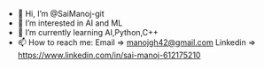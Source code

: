- 👋 Hi, I’m @SaiManoj-git
- 👀 I’m interested in AI and ML
- 🌱 I’m currently learning AI,Python,C++
- 📫 How to reach me: Email => manojgh42@gmail.com
                       Linkedin => https://www.linkedin.com/in/sai-manoj-612175210

<!---
SaiManoj-git/SaiManoj-git is a ✨ special ✨ repository because its `README.md` (this file) appears on your GitHub profile.
You can click the Preview link to take a look at your changes.
--->
